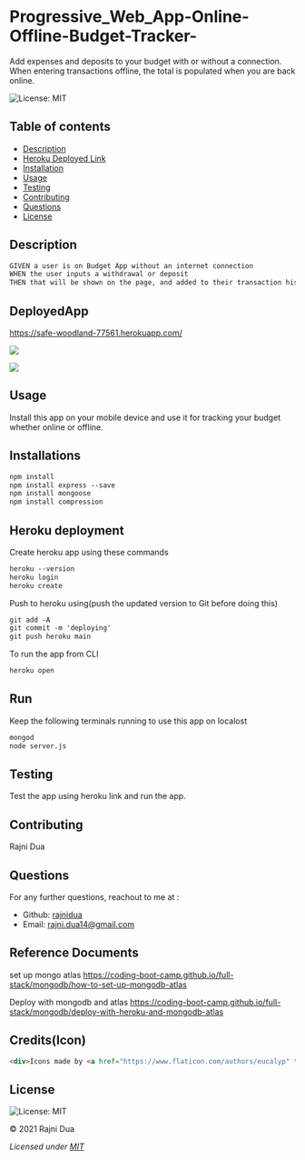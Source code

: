 # Progressive_Web_App-Online-Offline-Budget-Tracker-

Add expenses and deposits to your budget with or without a connection. When entering transactions offline, the total is populated when you are back online.

![License: MIT](https://img.shields.io/badge/License-MIT-yellow.svg)

## Table of contents

- [Description](#Description)
- [Heroku Deployed Link](#DeployedApp)
- [Installation](#Installations)
- [Usage](#Usage)
- [Testing](#Testing)
- [Contributing](#Contributing)
- [Questions](#Questions)
- [License](#License)

## Description

```md
GIVEN a user is on Budget App without an internet connection
WHEN the user inputs a withdrawal or deposit
THEN that will be shown on the page, and added to their transaction history when their connection is back online.
```

## DeployedApp

https://safe-woodland-77561.herokuapp.com/

![](./public/icons/images/budget_tracker_offline.gif)

![](./public/icons/images/budget_tracker_back_online.gif)

## Usage

Install this app on your mobile device and use it for tracking your budget whether online or offline.

## Installations

```md
npm install
npm install express --save
npm install mongoose
npm install compression
```

## Heroku deployment

Create heroku app using these commands

```md
heroku --version
heroku login
heroku create
```

Push to heroku using(push the updated version to Git before doing this)

```md
git add -A
git commit -m 'deploying'
git push heroku main
```

To run the app from CLI

```md
heroku open
```

## Run

Keep the following terminals running to use this app on localost

```md
mongod
node server.js
```

## Testing

Test the app using heroku link and run the app.

## Contributing

Rajni Dua

## Questions

For any further questions, reachout to me at :

- Github: [rajnidua](https://github.com/rajnidua)
- Email: rajni.dua14@gmail.com

## Reference Documents

set up mongo atlas
https://coding-boot-camp.github.io/full-stack/mongodb/how-to-set-up-mongodb-atlas

Deploy with mongodb and atlas
https://coding-boot-camp.github.io/full-stack/mongodb/deploy-with-heroku-and-mongodb-atlas

## Credits(Icon)

```md
<div>Icons made by <a href="https://www.flaticon.com/authors/eucalyp" title="Eucalyp">Eucalyp</a> from <a href="https://www.flaticon.com/" title="Flaticon">www.flaticon.com</a></div>
```

## License

![License: MIT](https://img.shields.io/badge/License-MIT-yellow.svg)

&copy; 2021 Rajni Dua

_Licensed under [MIT](./license)_
